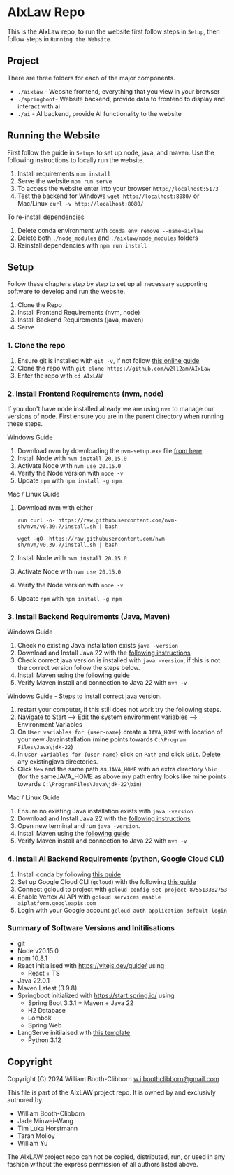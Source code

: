 # AIxLaw Repo

This is the AIxLaw repo, to run the website first follow steps in `Setup`, then follow steps in `Running the Website`.

## Project

There are three folders for each of the major components. 

* `./aixlaw` - Website frontend, everything that you view in your browser
* `./springboot`- Website backend, provide data to frontend to display and interact with ai
* `./ai` - AI backend, provide AI functionality to the website

## Running the Website

First follow the guide in `Setups` to set up node, java, and maven. Use the following instructions to locally run the website.

1. Install requirements `npm install`
2. Serve the website `npm run serve`
3. To access the website enter into your browser `http://localhost:5173`
4. Test the backend for Windows `wget http://localhost:8080/` or Mac/Linux `curl -v http://localhost:8080/`

To re-install dependencies

1. Delete conda environment with `conda env remove --name=aixlaw`
2. Delete both `./node_modules` and `./aixlaw/node_modules` folders 
3. Reinstall dependencies with `npm run install`

## Setup 

Follow these chapters step by step to set up all necessary supporting software to develop and run the website.

1. Clone the Repo
2. Install Frontend Requirements (nvm, node)
3. Install Backend Requirements (java, maven)
4. Serve

### 1. Clone the repo

1. Ensure git is installed with `git -v`, if not follow [this online guide](https://github.com/git-guides/install-git)
2. Clone the repo with `git clone https://github.com/w2ll2am/AIxLaw`
3. Enter the repo with `cd AIxLAW`

### 2. Install Frontend Requirements (nvm, node)

If you don't have node installed already we are using `nvm` to manage our versions of node. First ensure you are in the parent directory when running these steps. 

Windows Guide

1. Download nvm by downloading the `nvm-setup.exe` file [from here](https://github.com/coreybutler/nvm-windows/releases)
2. Install Node with `nvm install 20.15.0`
3. Activate Node with `nvm use 20.15.0`
4. Verify the Node version with `node -v`
5. Update `npm` with `npm install -g npm`

Mac / Linux Guide

1. Download nvm with either

    ```run curl -o- https://raw.githubusercontent.com/nvm-sh/nvm/v0.39.7/install.sh | bash```

    ```wget -qO- https://raw.githubusercontent.com/nvm-sh/nvm/v0.39.7/install.sh | bash```

2. Install Node with `nvm install 20.15.0`
3. Activate Node with `nvm use 20.15.0`
4. Verify the Node version with `node -v`
5. Update `npm` with `npm install -g npm`

### 3. Install Backend Requirements (Java, Maven)

Windows Guide

1. Check no existing Java installation exists `java -version` 
2. Download and Install Java 22 with the [following instructions](https://www.oracle.com/java/technologies/downloads/#jdk22-windows)
3. Check correct java version is installed with `java -version`, if this is not the correct version follow the steps below. 
4. Install Maven using the [following guide](https://www.baeldung.com/install-maven-on-windows-linux-mac)
5. Verify Maven install and connection to Java 22 with `mvn -v`

Windows Guide - Steps to install correct java version.

1. restart your computer, if this still does not work try the following steps.
2. Navigate to Start --> Edit the system environment variables --> Environment Variables
3. On `User variables for {user-name}` create a `JAVA_HOME` with location of your new Javainstallation (mine points towards `C:\Program Files\Java\jdk-22`)
4. In `User variables for {user-name}` click on `Path` and click `Edit`. Delete any existingjava directories. 
5. Click `New` and the same path as `JAVA_HOME` with an extra directory `\bin` (for the sameJAVA_HOME as above my path entry looks like mine points towards `C:\ProgramFiles\Java\jdk-22\bin`)

Mac / Linux Guide

1. Ensure no existing Java installation exists with `java -version` 
2. Download and Install Java 22 with the [following instructions](https://www.oracle.com/java/technologies/downloads/#jdk22-windows)
3. Open new terminal and run `java -version`.
4. Install Maven using the [following guide](https://www.baeldung.com/install-maven-on-windows-linux-mac)
5. Verify Maven install and connection to Java 22 with `mvn -v`

### 4. Install AI Backend Requirements (python, Google Cloud CLI)

1. Install conda by following [this guide](https://conda.io/projects/conda/en/latest/user-guide/install/index.html)
2. Set up Google Cloud CLI (`gcloud`) with the following [this guide](https://cloud.google.com/sdk/docs/install)
3. Connect gcloud to project with `gcloud config set project 875513382753`
4. Enable Vertex AI API with `gcloud services enable aiplatform.googleapis.com`
5. Login with your Google account `gcloud auth application-default login`

### Summary of Software Versions and Initilisations

* git 
* Node v20.15.0
* npm 10.8.1
* React initialised with https://vitejs.dev/guide/ using 
    - React + TS
* Java 22.0.1
* Maven Latest (3.9.8)
* Springboot initialized with https://start.spring.io/ using 
    - Spring Boot 3.3.1 + Maven + Java 22
    - H2 Database
    - Lombok
    - Spring Web
* LangServe initilaised with [this template](rag-google-cloud-vertexai-search)
    - Python 3.12

## Copyright

 Copyright (C) 2024 William Booth-Clibborn w.j.boothclibborn@gmail.com
 
 This file is part of the AIxLAW project repo. It is owned by and exclusivly authored by.

 * William Booth-Clibborn
 * Jade Minwei-Wang
 * Tim Luka Horstmann
 * Taran Molloy
 * William Yu
 
 The AIxLAW project repo can not be copied, distributed, run, or used in any fashion without the express permission of all authors listed above.
